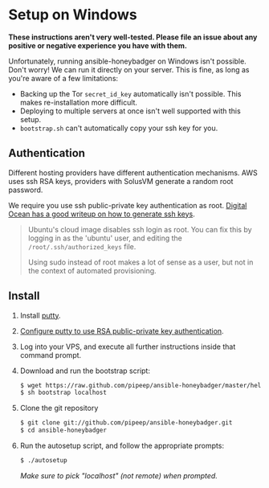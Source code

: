 Setup on Windows
================

**These instructions aren't very well-tested. Please file an issue about any
positive or negative experience you have with them.**

Unfortunately, running ansible-honeybadger on Windows isn't possible. Don't
worry! We can run it directly on your server. This is fine, as long as you're
aware of a few limitations:

-   Backing up the Tor `secret_id_key` automatically isn't possible. This makes
    re-installation more difficult.
-   Deploying to multiple servers at once isn't well supported with this setup.
-   `bootstrap.sh` can't automatically copy your ssh key for you.

Authentication
--------------

Different hosting providers have different authentication mechanisms. AWS uses
ssh RSA keys, providers with SolusVM generate a random root password.

We require you use ssh public-private key authentication as root. [Digital Ocean
has a good writeup on how to generate ssh keys][do rsa].

> Ubuntu's cloud image disables ssh login as root. You can fix this by logging
> in as the 'ubuntu' user, and editing the `/root/.ssh/authorized_keys` file.
>
> Using sudo instead of root makes a lot of sense as a user, but not in the
> context of automated provisioning.

Install
-------

1.  Install [putty].

2.  [Configure putty to use RSA public-private key authentication][do rsa].

3.  Log into your VPS, and execute all further instructions inside that command
    prompt.

4.  Download and run the bootstrap script:

    ```sh
    $ wget https://raw.github.com/pipeep/ansible-honeybadger/master/helpers/bootstrap
    $ sh bootstrap localhost
    ```

5.  Clone the git repository

    ```sh
    $ git clone git://github.com/pipeep/ansible-honeybadger.git
    $ cd ansible-honeybadger
    ```

6.  Run the autosetup script, and follow the appropriate prompts:

    ```sh
    $ ./autosetup
    ```

    *Make sure to pick "localhost" (not remote) when prompted.*

[putty]: http://www.chiark.greenend.org.uk/~sgtatham/putty/download.html
[do rsa]: https://www.digitalocean.com/community/tutorials/how-to-use-ssh-keys-with-putty-on-digitalocean-droplets-windows-users
